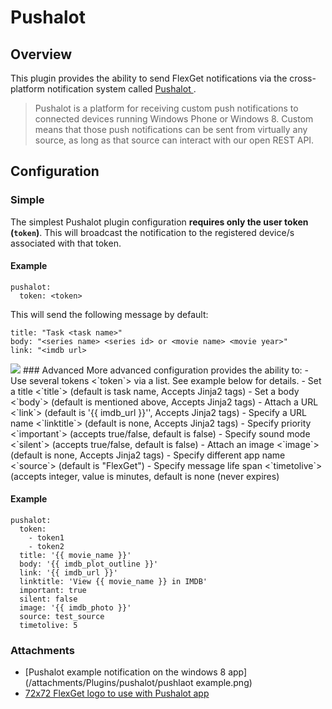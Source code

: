 # Pushalot
## Overview
This plugin provides the ability to send FlexGet notifications via the cross-platform notification system called [Pushalot ](https://pushalot.com/).

> Pushalot is a platform for receiving custom push notifications to connected devices running Windows Phone or Windows 8. Custom means that those push notifications can be sent from virtually any source, as long as that source can interact with our open REST API.

## Configuration
### Simple
The simplest Pushalot plugin configuration **requires only the user token (`token`)**. This will broadcast the notification to the registered device/s associated with that token.
#### Example
```
pushalot:
  token: <token>
```

This will send the following message by default:
```
title: "Task <task name>"
body: "<series name> <series id> or <movie name> <movie year>" 
link: "<imdb url>
```
<img src="http://flexget.com/raw-attachment/wiki/Plugins/pushalot/pushlaot%20example.png">
### Advanced
More advanced configuration provides the ability to:
- Use several tokens <`token`> via a list. See example below for details.
- Set a title <`title`> (default is task name, Accepts Jinja2 tags) 
- Set a body <`body`> (default is mentioned above, Accepts Jinja2 tags) 
- Attach a URL <`link`> (default is '{{ imdb_url }}'', Accepts Jinja2 tags)
- Specify a URL name <`linktitle`> (default is none, Accepts Jinja2 tags)
- Specify priority <`important`> (accepts true/false, default is false)
- Specify sound mode <`silent`> (accepts true/false, default is false)
- Attach an image <`image`> (default is none, Accepts Jinja2 tags)
- Specify different app name <`source`> (default is "FlexGet")
- Specify message life span <`timetolive`> (accepts integer, value is minutes, default is none (never expires)

#### Example
```
pushalot: 
  token: 
    - token1
    - token2
  title: '{{ movie_name }}'
  body: '{{ imdb_plot_outline }}'
  link: '{{ imdb_url }}'
  linktitle: 'View {{ movie_name }} in IMDB'
  important: true
  silent: false
  image: '{{ imdb_photo }}'
  source: test_source
  timetolive: 5
```
### Attachments
* [Pushalot example notification on the windows 8 app](/attachments/Plugins/pushalot/pushlaot example.png)
* [72x72 FlexGet logo to use with Pushalot app](/attachments/Plugins/pushalot/flexget_logo.png)